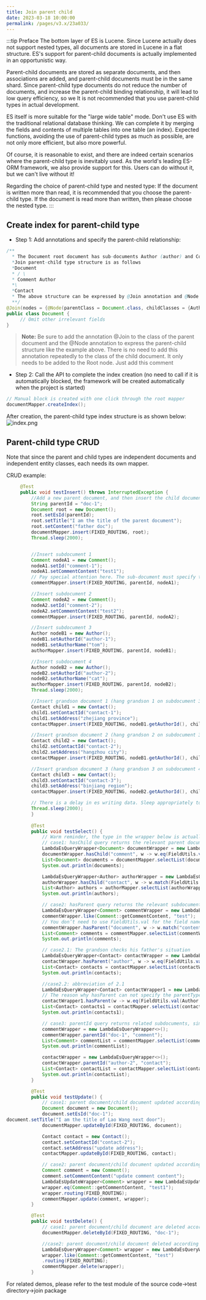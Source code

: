 ```yaml
---
title: Join parent child
date: 2023-03-18 10:00:00
permalink: /pages/v3.x/23a033/
---
```


:::tip Preface
The bottom layer of ES is Lucene. Since Lucene actually does not support nested types, all documents are stored in Lucene in a flat structure. ES's support for parent-child documents is actually implemented in an opportunistic way.

Parent-child documents are stored as separate documents, and then associations are added, and parent-child documents must be in the same shard. Since parent-child type documents do not reduce the number of documents, and increase the parent-child binding relationship, it will lead to low query efficiency, so we It is not recommended that you use parent-child types in actual development.

ES itself is more suitable for the "large wide table" mode. Don't use ES with the traditional relational database thinking. We can complete it by merging the fields and contents of multiple tables into one table (an index). Expected functions, avoiding the use of parent-child types as much as possible, are not only more efficient, but also more powerful.

Of course, it is reasonable to exist, and there are indeed certain scenarios where the parent-child type is inevitably used. As the world's leading ES-ORM framework, we also provide support for this. Users can do without it, but we can't live without it!

Regarding the choice of parent-child type and nested type: If the document is written more than read, it is recommended that you choose the parent-child type. If the document is read more than written, then please choose the nested type.
:::

## Create index for parent-child type

- Step 1: Add annotations and specify the parent-child relationship:
```java
/**
  * The Document root document has sub-documents Author (author) and Comment (comments), and Author also has a sub-document Contact (contact information)
  *Join parent-child type structure is as follows
  *Document
  * / \
  * Comment Author
  *\
  *Contact
  * The above structure can be expressed by @Join annotation and @Node annotation. Please refer to the following case
  **/
@Join(nodes = {@Node(parentClass = Document.class, childClasses = {Author.class, Comment.class}), @Node(parentClass = Author.class, childClasses = Contact.class)})
public class Document {
     // Omit other irrelevant fields
}
```
> **Note:** Be sure to add the annotation @Join to the class of the parent document and the @Node annotation to express the parent-child structure like the example above. There is no need to add this annotation repeatedly to the class of the child document. It only needs to be added to the Root node. Just add this comment

- Step 2: Call the API to complete the index creation (no need to call if it is automatically blocked, the framework will be created automatically when the project is started)

```java
// Manual block is created with one click through the root mapper
documentMapper.createIndex();
```

After creation, the parent-child type index structure is as shown below:
![index.png](https://iknow.hs.net/fa806956-3a52-44d3-a724-5ec9c778ca73.png)


## Parent-child type CRUD

Note that since the parent and child types are independent documents and independent entity classes, each needs its own mapper.

CRUD example:
```java
     @Test
     public void testInsert() throws InterruptedException {
         //Add a new parent document, and then insert the child document
         String parentId = "doc-1";
         Document root = new Document();
         root.setEsId(parentId);
         root.setTitle("I am the title of the parent document");
         root.setContent("father doc");
         documentMapper.insert(FIXED_ROUTING, root);
         Thread.sleep(2000);


         //Insert subdocument 1
         Comment nodeA1 = new Comment();
         nodeA1.setId("comment-1");
         nodeA1.setCommentContent("test1");
         // Pay special attention here. The sub-document must specify that its route is the same as the parent document. Otherwise, the stupid son can't find his father. Don't blame me for not reminding him (ES syntax is like this, not frame restricted)
         commentMapper.insert(FIXED_ROUTING, parentId, nodeA1);

         //Insert subdocument 2
         Comment nodeA2 = new Comment();
         nodeA2.setId("comment-2");
         nodeA2.setCommentContent("test2");
         commentMapper.insert(FIXED_ROUTING, parentId, nodeA2);

         //Insert subdocument 3
         Author nodeB1 = new Author();
         nodeB1.setAuthorId("author-1");
         nodeB1.setAuthorName("tom");
         authorMapper.insert(FIXED_ROUTING, parentId, nodeB1);

         //Insert subdocument 4
         Author nodeB2 = new Author();
         nodeB2.setAuthorId("author-2");
         nodeB2.setAuthorName("cat");
         authorMapper.insert(FIXED_ROUTING, parentId, nodeB2);
         Thread.sleep(2000);

         //Insert grandson document 1 (hang grandson 1 on subdocument 3)
         Contact child1 = new Contact();
         child1.setContactId("contact-1");
         child1.setAddress("zhejiang province");
         contactMapper.insert(FIXED_ROUTING, nodeB1.getAuthorId(), child1);

         //Insert grandson document 2 (hang grandson 2 on subdocument 3)
         Contact child2 = new Contact();
         child2.setContactId("contact-2");
         child2.setAddress("hangzhou city");
         contactMapper.insert(FIXED_ROUTING, nodeB1.getAuthorId(), child2);

         //Insert grandson document 3 (hang grandson 3 on subdocument 4)
         Contact child3 = new Contact();
         child3.setContactId("contact-3");
         child3.setAddress("binjiang region");
         contactMapper.insert(FIXED_ROUTING, nodeB2.getAuthorId(), child3);

         // There is a delay in es writing data. Sleep appropriately to ensure that subsequent query results are correct.
         Thread.sleep(2000);
         }
        
         @Test
         public void testSelect() {
             // Warm reminder, the type in the wrapper below is actually the parent-child name specified in the index JoinField, which is consistent with the native syntax.
             // case1: hasChild query returns the relevant parent document, so the query uses the parent document entity and its mapper
             LambdaEsQueryWrapper<Document> documentWrapper = new LambdaEsQueryWrapper<>();
             documentWrapper.hasChild("comment", w -> w.eq(FieldUtils.val(Comment::getCommentContent), "test1"));
             List<Document> documents = documentMapper.selectList(documentWrapper);
             System.out.println(documents);

             LambdaEsQueryWrapper<Author> authorWrapper = new LambdaEsQueryWrapper<>();
             authorWrapper.hasChild("contact", w -> w.match(FieldUtils.val(Contact::getAddress), "city"));
             List<Author> authors = authorMapper.selectList(authorWrapper);
             System.out.println(authors);

             // case2: hasParent query returns the relevant subdocument, so the query uses the subdocument entity and its mapper
             LambdaEsQueryWrapper<Comment> commentWrapper = new LambdaEsQueryWrapper<>();
             commentWrapper.like(Comment::getCommentContent, "test");
             // You don’t need to use FieldUtils.val for the field name, you can just pass it in the string directly.
             commentWrapper.hasParent("document", w -> w.match("content", "father"));
             List<Comment> comments = commentMapper.selectList(commentWrapper);
             System.out.println(comments);

             // case2.1: The grandson checks his father's situation
             LambdaEsQueryWrapper<Contact> contactWrapper = new LambdaEsQueryWrapper<>();
             contactWrapper.hasParent("author", w -> w.eq(FieldUtils.val(Author::getAuthorName), "cat"));
             List<Contact> contacts = contactMapper.selectList(contactWrapper);
             System.out.println(contacts);

             //case2.2: abbreviation of 2.1
             LambdaEsQueryWrapper<Contact> contactWrapper1 = new LambdaEsQueryWrapper<>();
             // The reason why hasParent can not specify the parentType abbreviation is because the framework can automatically infer its parent type through the parent-child relationship specified in the @Join annotation. Therefore, users can directly query without specifying the parent type, but hasChild cannot be abbreviated because a father may have Multiple children, but a child can only have one biological father
             contactWrapper1.hasParent(w -> w.eq(FieldUtils.val(Author::getAuthorName), "cat"));
             List<Contact> contacts1 = contactMapper.selectList(contactWrapper1);
             System.out.println(contacts1);

             // case3: parentId query returns related subdocuments, similar to case2, so the query uses the subdocument entity and its mapper
             commentWrapper = new LambdaEsQueryWrapper<>();
             commentWrapper.parentId("doc-1", "comment");
             List<Comment> commentList = commentMapper.selectList(commentWrapper);
             System.out.println(commentList);

             contactWrapper = new LambdaEsQueryWrapper<>();
             contactWrapper.parentId("author-2", "contact");
             List<Contact> contactList = contactMapper.selectList(contactWrapper);
             System.out.println(contactList);
         }

         @Test
         public void testUpdate() {
             // case1: parent document/child document updated according to their respective ids
             Document document = new Document();
             document.setEsId("doc-1");
document.setTitle("I am the title of Lao Wang next door");
             documentMapper.updateById(FIXED_ROUTING, document);

             Contact contact = new Contact();
             contact.setContactId("contact-2");
             contact.setAddress("update address");
             contactMapper.updateById(FIXED_ROUTING, contact);

             // case2: parent document/child document updated according to respective conditions
             Comment comment = new Comment();
             comment.setCommentContent("update comment content");
             LambdaEsUpdateWrapper<Comment> wrapper = new LambdaEsUpdateWrapper<>();
             wrapper.eq(Comment::getCommentContent, "test1");
             wrapper.routing(FIXED_ROUTING);
             commentMapper.update(comment, wrapper);
         }

         @Test
         public void testDelete() {
             // case1: parent document/child document are deleted according to their respective ids
             documentMapper.deleteById(FIXED_ROUTING, "doc-1");

             //case2: parent document/child document deleted according to respective conditions
             LambdaEsQueryWrapper<Comment> wrapper = new LambdaEsQueryWrapper<>();
             wrapper.like(Comment::getCommentContent, "test")
             .routing(FIXED_ROUTING);
             commentMapper.delete(wrapper);
         }

```

For related demos, please refer to the test module of the source code->test directory->join package